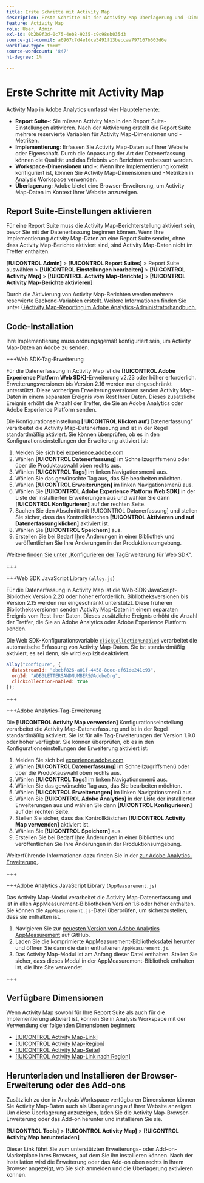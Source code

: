 ```yaml
---
title: Erste Schritte mit Activity Map
description: Erste Schritte mit der Activity Map-Überlagerung und -Dimensionen.
feature: Activity Map
role: User, Admin
exl-id: 0b2b9f3d-0c75-4eb8-9235-c9c98eb035d3
source-git-commit: a6967c7d4e1dca5491f13beccaa797167b503d6e
workflow-type: tm+mt
source-wordcount: '847'
ht-degree: 1%

---
```


# Erste Schritte mit Activity Map

Activity Map in Adobe Analytics umfasst vier Hauptelemente:

* **Report Suite-**: Sie müssen Activity Map in den Report Suite-Einstellungen aktivieren. Nach der Aktivierung erstellt die Report Suite mehrere reservierte Variablen für Activity Map-Dimensionen und -Metriken.
* **Implementierung**: Erfassen Sie Activity Map-Daten auf Ihrer Website oder Eigenschaft. Durch die Anpassung der Art der Datenerfassung können die Qualität und das Erlebnis von Berichten verbessert werden.
* **Workspace-Dimensionen und -**: Wenn Ihre Implementierung korrekt konfiguriert ist, können Sie Activity Map-Dimensionen und -Metriken in Analysis Workspace verwenden.
* **Überlagerung**: Adobe bietet eine Browser-Erweiterung, um Activity Map-Daten im Kontext Ihrer Website anzuzeigen.

## Report Suite-Einstellungen aktivieren

Für eine Report Suite muss die Activity Map-Berichterstellung aktiviert sein, bevor Sie mit der Datenerfassung beginnen können. Wenn Ihre Implementierung Activity Map-Daten an eine Report Suite sendet, ohne dass Activity Map-Berichte aktiviert sind, sind Activity Map-Daten nicht im Treffer enthalten.

**[!UICONTROL Admin]** > **[!UICONTROL Report Suites]** > Report Suite auswählen > **[!UICONTROL Einstellungen bearbeiten]** > **[!UICONTROL Activity Map]** > **[!UICONTROL Activity Map-Berichte]** > **[!UICONTROL Activity Map-Berichte aktivieren]**

Durch die Aktivierung von Activity Map-Berichten werden mehrere reservierte Backend-Variablen erstellt. Weitere Informationen finden Sie unter {[}Activity Map-Reporting im Adobe Analytics-Administratorhandbuch.](/help/admin/tools/manage-rs/edit-settings/activity-map.md)

## Code-Installation

Ihre Implementierung muss ordnungsgemäß konfiguriert sein, um Activity Map-Daten an Adobe zu senden.

+++Web SDK-Tag-Erweiterung

Für die Datenerfassung in Activity Map ist die **[!UICONTROL Adobe Experience Platform Web SDK]**-Erweiterung v2.23 oder höher erforderlich. Erweiterungsversionen bis Version 2.16 werden nur eingeschränkt unterstützt. Diese vorherigen Erweiterungsversionen senden Activity Map-Daten in einem separaten Ereignis vom Rest Ihrer Daten. Dieses zusätzliche Ereignis erhöht die Anzahl der Treffer, die Sie an Adobe Analytics oder Adobe Experience Platform senden.

Die Konfigurationseinstellung **[!UICONTROL Klicken auf]** Datenerfassung“ verarbeitet die Activity Map-Datenerfassung und ist in der Regel standardmäßig aktiviert. Sie können überprüfen, ob es in den Konfigurationseinstellungen der Erweiterung aktiviert ist:

1. Melden Sie sich bei [experience.adobe.com](https://experience.adobe.com)
1. Wählen **[!UICONTROL Datenerfassung]** im Schnellzugriffsmenü oder über die Produktauswahl oben rechts aus.
1. Wählen **[!UICONTROL Tags]** im linken Navigationsmenü aus.
1. Wählen Sie das gewünschte Tag aus, das Sie bearbeiten möchten.
1. Wählen **[!UICONTROL Erweiterungen]** im linken Navigationsmenü aus.
1. Wählen Sie **[!UICONTROL Adobe Experience Platform Web SDK]** in der Liste der installierten Erweiterungen aus und wählen Sie dann **[!UICONTROL Konfigurieren]** auf der rechten Seite.
1. Suchen Sie den Abschnitt mit [!UICONTROL Datenerfassung] und stellen Sie sicher, dass das Kontrollkästchen **[!UICONTROL Aktivieren und auf Datenerfassung klicken]** aktiviert ist.
1. Wählen Sie **[!UICONTROL Speichern]** aus.
1. Erstellen Sie bei Bedarf Ihre Änderungen in einer Bibliothek und veröffentlichen Sie Ihre Änderungen in der Produktionsumgebung.

Weitere [&#x200B; finden Sie unter „Konfigurieren der Tag](https://experienceleague.adobe.com/en/docs/experience-platform/tags/extensions/client/web-sdk/web-sdk-extension-configuration#data-collection)Erweiterung für Web SDK&quot;.

+++

+++Web SDK JavaScript Library (`alloy.js`)

Für die Datenerfassung in Activity Map ist die Web-SDK-JavaScript-Bibliothek Version 2.20 oder höher erforderlich. Bibliotheksversionen bis Version 2.15 werden nur eingeschränkt unterstützt. Diese früheren Bibliotheksversionen senden Activity Map-Daten in einem separaten Ereignis vom Rest Ihrer Daten. Dieses zusätzliche Ereignis erhöht die Anzahl der Treffer, die Sie an Adobe Analytics oder Adobe Experience Platform senden.

Die Web SDK-Konfigurationsvariable [`clickCollectionEnabled`](https://experienceleague.adobe.com/en/docs/experience-platform/web-sdk/commands/configure/clickcollectionenabled) verarbeitet die automatische Erfassung von Activity Map-Daten. Sie ist standardmäßig aktiviert, es sei denn, sie wird explizit deaktiviert.

```js
alloy("configure", {
  datastreamId: "ebebf826-a01f-4458-8cec-ef61de241c93",
  orgId: "ADB3LETTERSANDNUMBERS@AdobeOrg",
  clickCollectionEnabled: true
});
```

+++

+++Adobe Analytics-Tag-Erweiterung

Die **[!UICONTROL Activity Map verwenden]** Konfigurationseinstellung verarbeitet die Activity Map-Datenerfassung und ist in der Regel standardmäßig aktiviert. Sie ist für alle Tag-Erweiterungen der Version 1.9.0 oder höher verfügbar. Sie können überprüfen, ob es in den Konfigurationseinstellungen der Erweiterung aktiviert ist:

1. Melden Sie sich bei [experience.adobe.com](https://experience.adobe.com)
1. Wählen **[!UICONTROL Datenerfassung]** im Schnellzugriffsmenü oder über die Produktauswahl oben rechts aus.
1. Wählen **[!UICONTROL Tags]** im linken Navigationsmenü aus.
1. Wählen Sie das gewünschte Tag aus, das Sie bearbeiten möchten.
1. Wählen **[!UICONTROL Erweiterungen]** im linken Navigationsmenü aus.
1. Wählen Sie **[!UICONTROL Adobe Analytics]** in der Liste der installierten Erweiterungen aus und wählen Sie dann **[!UICONTROL Konfigurieren]** auf der rechten Seite.
1. Stellen Sie sicher, dass das Kontrollkästchen **[!UICONTROL Activity Map verwenden]** aktiviert ist.
1. Wählen Sie **[!UICONTROL Speichern]** aus.
1. Erstellen Sie bei Bedarf Ihre Änderungen in einer Bibliothek und veröffentlichen Sie Ihre Änderungen in der Produktionsumgebung.

Weiterführende Informationen dazu finden Sie in der [&#x200B; zur Adobe Analytics-Erweiterung &#x200B;](https://experienceleague.adobe.com/en/docs/experience-platform/tags/extensions/client/analytics/overview).

+++

+++Adobe Analytics JavaScript Library (`AppMeasurement.js`)

Das Activity Map-Modul verarbeitet die Activity Map-Datenerfassung und ist in allen AppMeasurement-Bibliotheken Version 1.6 oder höher enthalten. Sie können die `AppMeasurement.js`-Datei überprüfen, um sicherzustellen, dass sie enthalten ist.

1. Navigieren Sie zur [neuesten Version von Adobe Analytics AppMeasurement](https://github.com/adobe/appmeasurement/releases/latest) auf GitHub.
1. Laden Sie die komprimierte AppMeasurement-Bibliotheksdatei herunter und öffnen Sie dann die darin enthaltenen `AppMeasurement.js`.
1. Das Activity Map-Modul ist am Anfang dieser Datei enthalten. Stellen Sie sicher, dass dieses Modul in der AppMeasurement-Bibliothek enthalten ist, die Ihre Site verwendet.

+++

## Verfügbare Dimensionen

Wenn Activity Map sowohl für Ihre Report Suite als auch für die Implementierung aktiviert ist, können Sie in Analysis Workspace mit der Verwendung der folgenden Dimensionen beginnen:

* [[!UICONTROL Activity Map-Link]](/help/components/dimensions/activity-map-link.md)
* [[!UICONTROL Activity Map-Region]](/help/components/dimensions/activity-map-region.md)
* [[!UICONTROL Activity Map-Seite]](/help/components/dimensions/activity-map-page.md)
* [[!UICONTROL Activity Map-Link nach Region]](/help/components/dimensions/activity-map-link-by-region.md)

## Herunterladen und Installieren der Browser-Erweiterung oder des Add-ons

Zusätzlich zu den in Analysis Workspace verfügbaren Dimensionen können Sie Activity Map-Daten auch als Überlagerung auf Ihrer Website anzeigen. Um diese Überlagerung anzuzeigen, laden Sie die Activity Map-Browser-Erweiterung oder das Add-on herunter und installieren Sie sie.

**[!UICONTROL Tools]** > **[!UICONTROL Activity Map]** > **[!UICONTROL Activity Map herunterladen]**

Dieser Link führt Sie zum unterstützten Erweiterungs- oder Add-on-Marketplace Ihres Browsers, auf dem Sie ihn installieren können. Nach der Installation wird die Erweiterung oder das Add-on oben rechts in Ihrem Browser angezeigt, wo Sie sich anmelden und die Überlagerung aktivieren können.
